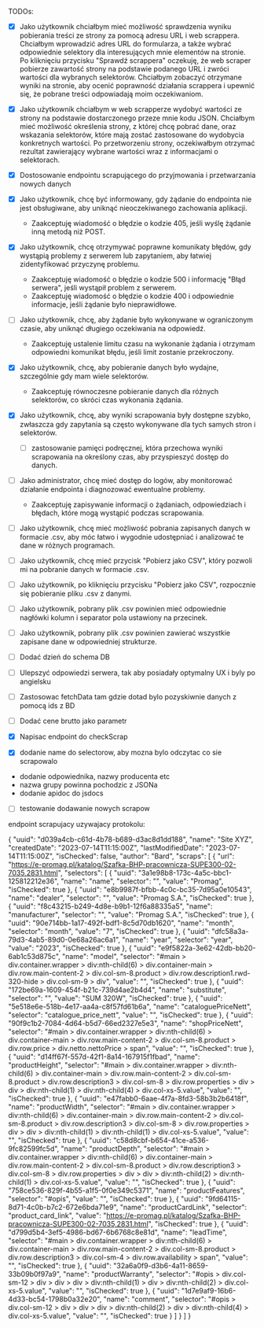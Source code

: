 TODOs:
- [x] Jako użytkownik chciałbym mieć możliwość sprawdzenia wyniku pobierania treści ze strony za pomocą adresu URL i web scrappera. Chciałbym wprowadzić adres URL do formularza, a także wybrać odpowiednie selektory dla interesujących mnie elementów na stronie. Po kliknięciu przycisku "Sprawdź scrappera" oczekuję, że web scraper pobierze zawartość strony na podstawie podanego URL i zwróci wartości dla wybranych selektorów. Chciałbym zobaczyć otrzymane wyniki na stronie, aby ocenić poprawność działania scrappera i upewnić się, że pobrane treści odpowiadają moim oczekiwaniom.
- [x] Jako użytkownik chciałbym w web scrapperze wydobyć wartości ze strony na podstawie dostarczonego przeze mnie kodu JSON. Chciałbym mieć możliwość określenia strony, z której chcę pobrać dane, oraz wskazania selektorów, które mają zostać zastosowane do wydobycia konkretnych wartości. Po przetworzeniu strony, oczekiwałbym otrzymać rezultat zawierający wybrane wartości wraz z informacjami o selektorach.
- [x] Dostosowanie endpointu scrapującego do przyjmowania i przetwarzania nowych danych
- [x] Jako użytkownik, chcę być informowany, gdy żądanie do endpointa nie jest obsługiwane, aby uniknąć nieoczekiwanego zachowania aplikacji.
  - Zaakceptuję wiadomość o błędzie o kodzie 405, jeśli wyślę żądanie inną metodą niż POST.
- [x] Jako użytkownik, chcę otrzymywać poprawne komunikaty błędów, gdy wystąpią problemy z serwerem lub zapytaniem, aby łatwiej zidentyfikować przyczynę problemu.
  - Zaakceptuję wiadomość o błędzie o kodzie 500 i informację "Błąd serwera", jeśli wystąpił problem z serwerem.
  - Zaakceptuję wiadomość o błędzie o kodzie 400 i odpowiednie informacje, jeśli żądanie było nieprawidłowe.
- [ ] Jako użytkownik, chcę, aby żądanie było wykonywane w ograniczonym czasie, aby uniknąć długiego oczekiwania na odpowiedź.
  - Zaakceptuję ustalenie limitu czasu na wykonanie żądania i otrzymam odpowiedni komunikat błędu, jeśli limit zostanie przekroczony.
- [x] Jako użytkownik, chcę, aby pobieranie danych było wydajne, szczególnie gdy mam wiele selektorów.
  - Zaakceptuję równoczesne pobieranie danych dla różnych selektorów, co skróci czas wykonania żądania.
- [x] Jako użytkownik, chcę, aby wyniki scrapowania były dostępne szybko, zwłaszcza gdy zapytania są często wykonywane dla tych samych stron i selektorów.
  - [ ] zastosowanie pamięci podręcznej, która przechowa wyniki scrapowania na określony czas, aby przyspieszyć dostęp do danych.
- [ ] Jako administrator, chcę mieć dostęp do logów, aby monitorować działanie endpointa i diagnozować ewentualne problemy.
  - Zaakceptuję zapisywanie informacji o żądaniach, odpowiedziach i błędach, które mogą wystąpić podczas scrapowania.
- [ ] Jako użytkownik, chcę mieć możliwość pobrania zapisanych danych w formacie .csv, aby móc łatwo i wygodnie udostępniać i analizować te dane w różnych programach.
- [ ] Jako użytkownik, chcę mieć przycisk "Pobierz jako CSV", który pozwoli mi na pobranie danych w formacie .csv.
- [ ] Jako użytkownik, po kliknięciu przycisku "Pobierz jako CSV", rozpocznie się pobieranie pliku .csv z danymi.
- [ ] Jako użytkownik, pobrany plik .csv powinien mieć odpowiednie nagłówki kolumn i separator pola ustawiony na przecinek.
- [ ] Jako użytkownik, pobrany plik .csv powinien zawierać wszystkie zapisane dane w odpowiedniej strukturze.
- [ ] Dodać dzień do schema DB
- [ ] Ulepszyć odpowiedzi serwera, tak aby posiadały optymalny UX i byly po angielsku
- [ ] Zastosowac fetchData tam gdzie dotad bylo pozyskiwnie danych z pomocą ids z BD
- [ ] Dodać cene brutto jako parametr
- [x] Napisac endpoint do checkScrap


- [x] dodanie name do selectorow, aby mozna bylo odczytac co sie scrapowalo
- dodanie odpowiednika, nazwy producenta etc
- nazwa grupy powinna pochodzic z JSONa
- dodanie apidoc do jsdocs
- [ ] testowanie dodawanie nowych scrapow

endpoint scrapujacy uzywajacy protokolu:

{
  "uuid": "d039a4cb-c61d-4b78-b689-d3ac8d1dd188",
  "name": "Site XYZ",
  "createdDate": "2023-07-14T11:15:00Z",
  "lastModifiedDate": "2023-07-14T11:15:00Z",
  "isChecked": false,
  "author": "Bard",
  "scraps": [
    {
      "url": "https://e-promag.pl/katalog/Szafka-BHP-pracownicza-SUPE300-02-7035,2831.html",
      "selectors": [
        {
          "uuid": "3a1e98b8-173c-4a5c-bbc1-125812212e36",
          "name": "name",
          "selector": "",
          "value": "Promag",
          "isChecked": true
        },
        {
          "uuid": "e8b9987f-bfbb-4c0c-bc35-7d95a0e10543",
          "name": "dealer",
          "selector": "",
          "value": "Promag S.A.",
          "isChecked": true
        },
        {
          "uuid": "f8c43215-b249-4d8e-b9b1-12f6a88335a5",
          "name": "manufacturer",
          "selector": "",
          "value": "Promag S.A.",
          "isChecked": true
        },
        {
          "uuid": "90e714bb-1a17-492f-bdf1-8c5d70db1620",
          "name": "month",
          "selector": "month",
          "value": "7",
          "isChecked": true
        },
        {
          "uuid": "dfc58a3a-79d3-4ab5-89d0-0e68a26ac6a1",
          "name": "year",
          "selector": "year",
          "value": "2023",
          "isChecked": true
        },
        {
          "uuid": "e9f5822a-3e62-42db-bb20-6ab1c53d875c",
          "name": "model",
          "selector": "#main > div.container.wrapper > div:nth-child(6) > div.container-main > div.row.main-content-2 > div.col-sm-8.product > div.row.description1.rwd-320-hide > div.col-sm-9 > div",
          "value": "",
          "isChecked": true
        },
        {
          "uuid": "172be69a-1609-454f-b21c-739d4ae2b4d4",
          "name": "substitute",
          "selector": "",
          "value": "SUM 320W",
          "isChecked": true
        },
        {
          "uuid": "5e518e6e-518b-4e17-aa4a-c8f57fd61b6a",
          "name": "cataloguePriceNett",
          "selector": "catalogue_price_nett",
          "value": "",
          "isChecked": true
        },
        {
          "uuid": "90f9c1b2-7084-4d64-b5d7-66ed2327e5e3",
          "name": "shopPriceNett",
          "selector": "#main > div.container.wrapper > div:nth-child(6) > div.container-main > div.row.main-content-2 > div.col-sm-8.product > div.row.price > div.netto.nettoPrice > span",
          "value": "",
          "isChecked": true
        },
        {
          "uuid": "d14ff67f-557d-42f1-8a14-167915f1fbad",
          "name": "productHeight",
          "selector": "#main > div.container.wrapper > div:nth-child(6) > div.container-main > div.row.main-content-2 > div.col-sm-8.product > div.row.description3 > div.col-sm-8 > div.row.properties > div > div > div:nth-child(1) > div:nth-child(4) > div.col-xs-5.value",
          "value": "",
          "isChecked": true
        },
        {
          "uuid": "e47fabb0-6aae-4f7a-8fd3-58b3b2b6418f",
          "name": "productWidth",
          "selector": "#main > div.container.wrapper > div:nth-child(6) > div.container-main > div.row.main-content-2 > div.col-sm-8.product > div.row.description3 > div.col-sm-8 > div.row.properties > div > div > div:nth-child(1) > div:nth-child(1) > div.col-xs-5.value",
          "value": "",
          "isChecked": true
        },
        {
          "uuid": "c58d8cbf-b654-41ce-a536-9fc82599fc5d",
          "name": "productDepth",
          "selector": "#main > div.container.wrapper > div:nth-child(6) > div.container-main > div.row.main-content-2 > div.col-sm-8.product > div.row.description3 > div.col-sm-8 > div.row.properties > div > div > div:nth-child(2) > div:nth-child(1) > div.col-xs-5.value",
          "value": "",
          "isChecked": true
        },
        {
          "uuid": "758ce536-829f-4b55-a1f5-0f0e349c5371",
          "name": "productFeatures",
          "selector": "#opis",
          "value": "",
          "isChecked": true
        },
        {
          "uuid": "9fd64115-8d71-4c0b-b7c2-672e6bda71e9",
          "name": "productCardLink",
          "selector": "product_card_link",
          "value": "https://e-promag.pl/katalog/Szafka-BHP-pracownicza-SUPE300-02-7035,2831.html",
          "isChecked": true
        },
        {
          "uuid": "d799d5b4-3ef5-4986-bd67-6b6768c8e81d",
          "name": "leadTime",
          "selector": "#main > div.container.wrapper > div:nth-child(6) > div.container-main > div.row.main-content-2 > div.col-sm-8.product > div.row.description3 > div.col-sm-4 > div.row.availability > span",
          "value": "",
          "isChecked": true
        },
        {
          "uuid": "32a6a0f9-d3b6-4a11-8659-33b09b0f97a9",
          "name": "productWarranty",
          "selector": "#opis > div.col-sm-12 > div > div > div > div:nth-child(1) > div > div:nth-child(2) > div.col-xs-5.value",
          "value": "",
          "isChecked": true
        },
        {
          "uuid": "1d7e9af9-16b6-4d33-bc54-1798b0a32e20",
          "name": "comment",
          "selector": "#opis > div.col-sm-12 > div > div > div > div:nth-child(2) > div > div:nth-child(4) > div.col-xs-5.value",
          "value": "",
          "isChecked": true
        }
      ]
    }
  ]
}
